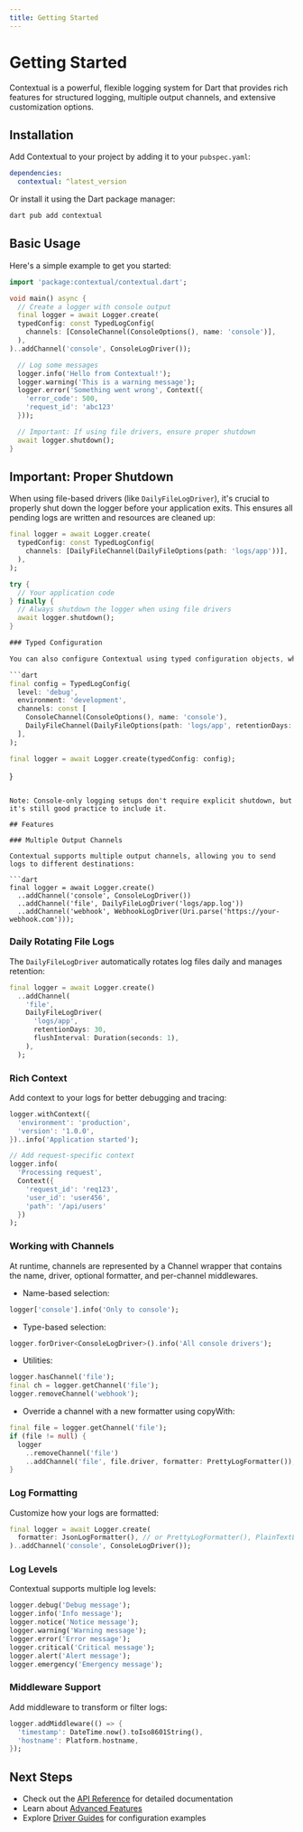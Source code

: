 ```yaml
---
title: Getting Started
---
```


# Getting Started

Contextual is a powerful, flexible logging system for Dart that provides rich features for structured logging, multiple output channels, and extensive customization options.

## Installation

Add Contextual to your project by adding it to your `pubspec.yaml`:

```yaml
dependencies:
  contextual: ^latest_version
```

Or install it using the Dart package manager:

```bash
dart pub add contextual
```

## Basic Usage

Here's a simple example to get you started:

```dart
import 'package:contextual/contextual.dart';

void main() async {
  // Create a logger with console output
  final logger = await Logger.create(
  typedConfig: const TypedLogConfig(
    channels: [ConsoleChannel(ConsoleOptions(), name: 'console')],
  ),
)..addChannel('console', ConsoleLogDriver());

  // Log some messages
  logger.info('Hello from Contextual!');
  logger.warning('This is a warning message');
  logger.error('Something went wrong', Context({
    'error_code': 500,
    'request_id': 'abc123'
  }));

  // Important: If using file drivers, ensure proper shutdown
  await logger.shutdown();
}
```

## Important: Proper Shutdown

When using file-based drivers (like `DailyFileLogDriver`), it's crucial to properly shut down the logger before your application exits. This ensures all pending logs are written and resources are cleaned up:

```dart
final logger = await Logger.create(
  typedConfig: const TypedLogConfig(
    channels: [DailyFileChannel(DailyFileOptions(path: 'logs/app'))],
  ),
);

try {
  // Your application code
} finally {
  // Always shutdown the logger when using file drivers
  await logger.shutdown();
}

### Typed Configuration

You can also configure Contextual using typed configuration objects, which give you compile-time safety and autocompletion:

```dart
final config = TypedLogConfig(
  level: 'debug',
  environment: 'development',
  channels: const [
    ConsoleChannel(ConsoleOptions(), name: 'console'),
    DailyFileChannel(DailyFileOptions(path: 'logs/app', retentionDays: 7), name: 'file'),
  ],
);

final logger = await Logger.create(typedConfig: config);
```

}
```

Note: Console-only logging setups don't require explicit shutdown, but it's still good practice to include it.

## Features

### Multiple Output Channels

Contextual supports multiple output channels, allowing you to send logs to different destinations:

```dart
final logger = await Logger.create()
  ..addChannel('console', ConsoleLogDriver())
  ..addChannel('file', DailyFileLogDriver('logs/app.log'))
  ..addChannel('webhook', WebhookLogDriver(Uri.parse('https://your-webhook.com')));
```

### Daily Rotating File Logs

The `DailyFileLogDriver` automatically rotates log files daily and manages retention:

```dart
final logger = await Logger.create()
  ..addChannel(
    'file',
    DailyFileLogDriver(
      'logs/app',
      retentionDays: 30,
      flushInterval: Duration(seconds: 1),
    ),
  );
```

### Rich Context

Add context to your logs for better debugging and tracing:

```dart
logger.withContext({
  'environment': 'production',
  'version': '1.0.0',
})..info('Application started');

// Add request-specific context
logger.info(
  'Processing request',
  Context({
    'request_id': 'req123',
    'user_id': 'user456',
    'path': '/api/users'
  })
);
```

### Working with Channels

At runtime, channels are represented by a Channel<T extends LogDriver> wrapper that contains the name, driver, optional formatter, and per-channel middlewares.

- Name-based selection:
```dart
logger['console'].info('Only to console');
```
- Type-based selection:
```dart
logger.forDriver<ConsoleLogDriver>().info('All console drivers');
```
- Utilities:
```dart
logger.hasChannel('file');
final ch = logger.getChannel('file');
logger.removeChannel('webhook');
```
- Override a channel with a new formatter using copyWith:
```dart
final file = logger.getChannel('file');
if (file != null) {
  logger
    ..removeChannel('file')
    ..addChannel('file', file.driver, formatter: PrettyLogFormatter());
}
```


### Log Formatting

Customize how your logs are formatted:

```dart
final logger = await Logger.create(
  formatter: JsonLogFormatter(), // or PrettyLogFormatter(), PlainTextLogFormatter()
)..addChannel('console', ConsoleLogDriver());
```

### Log Levels

Contextual supports multiple log levels:

```dart
logger.debug('Debug message');
logger.info('Info message');
logger.notice('Notice message');
logger.warning('Warning message');
logger.error('Error message');
logger.critical('Critical message');
logger.alert('Alert message');
logger.emergency('Emergency message');
```

### Middleware Support

Add middleware to transform or filter logs:

```dart
logger.addMiddleware(() => {
  'timestamp': DateTime.now().toIso8601String(),
  'hostname': Platform.hostname,
});
```

## Next Steps

- Check out the [API Reference](api/overview) for detailed documentation
- Learn about [Advanced Features](advanced/middleware)
- Explore [Driver Guides](drivers/daily-file) for configuration examples
